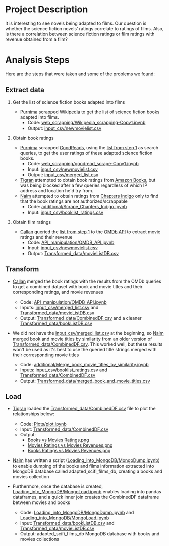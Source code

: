 # Project Description

It is interesting to see novels being adapted to films. Our question is whether the science fiction novels’ ratings correlate to ratings of films. Also, is there a correlation between science fiction ratings or film ratings with revenue obtained from a film?

# Analysis Steps

Here are the steps that were taken and some of the problems we found:  

## Extract data

1. Get the list of science fiction books adapted into films  
   * [Purnima](https://github.com/PurnimaChande://github.com/PurnimaChandel) scrapped [Wikipedia](https://en.wikipedia.org/wiki/Category:Films_based_on_science_fiction_novels) to get the list of science fiction books adapted into films.  
      * Code: [web_scrapping/Wikipedia_scrapping-Copy1.ipynb](https://github.com/naim-panjwani/books_and_films/blob/master/web_scrapping/Wikipedia_scrapping-Copy1.ipynb)
      * Output: [input_csv/newmovielist.csv](https://github.com/naim-panjwani/books_and_films/blob/master/input_csv/newmovielist.csv)

2. Obtain book ratings  
   * [Purnima](https://github.com/PurnimaChande://github.com/PurnimaChandel) scrapped [GoodReads](www.goodreads.com), using the [list from step 1](https://github.com/naim-panjwani/books_and_films/blob/master/input_csv/newmovielist.csv) as search queries, to get the user ratings of these adapted science fiction books.
      * Code: [web_scrapping/goodread_scrape-Copy1.ipynb](https://github.com/naim-panjwani/books_and_films/blob/master/web_scrapping/goodread_scrape-Copy1.ipynb)
      * Input: [input_csv/newmovielist.csv](https://github.com/naim-panjwani/books_and_films/blob/master/input_csv/newmovielist.csv)
      * Output: [input_csv/merged_list.csv](https://github.com/naim-panjwani/books_and_films/blob/master/input_csv/merged_list.csv)
   * [Tigran](https://github.com/tikoz86) attempted to obtain book ratings from [Amazon Books](https://www.amazon.com/books-used-books-textbooks/), but was being blocked after a few queries regardless of which IP address and location he'd try from.
   * [Naim](https://github.com/naim-panjwani/) attempted to obtain ratings from [Chapters  Indigo](https://www.chapters.indigo.ca/en-ca/) only to find that the book ratings are not authorized/scrappable
      * Code: [additional/Scrape_Chapters_Indigo.ipynb](https://github.com/naim-panjwani/books_and_films/blob/master/additional/Scrape_Chapters_Indigo.ipynb)
      * Input: [input_csv/booklist_ratings.csv](https://github.com/naim-panjwani/books_and_films/blob/master/input_csv/booklist_ratings.csv)

3. Obtain film ratings
   * [Callan](https://github.com/callanyan) queried the [list from step 1](https://github.com/naim-panjwani/books_and_films/blob/master/input_csv/booklist_ratings.csv) to the [OMDb API](http://www.omdbapi.com/) to extract movie  ratings and their revenue
      * Code: [API_manipulation/OMDB_API.ipynb](https://github.com/naim-panjwani/books_and_films/blob/master/API_manipulation/OMDB_API.ipynb)
      * Input: [input_csv/newmovielist.csv](https://github.com/naim-panjwani/books_and_films/blob/master/input_csv/newmovielist.csv)
      * Output: [Transformed_data/movieListDB.csv](https://github.com/naim-panjwani/books_and_films/blob/master/Transformed_data/movieListDB.csv)

## Transform

   * [Callan](https://github.com/callanyan) merged the book ratings with the results from the OMDb queries to get a combined dataset with book and movie titles and their corresponding ratings, and movie revenues
      * Code: [API_manipulation/OMDB_API.ipynb](https://github.com/naim-panjwani/books_and_films/blob/master/API_manipulation/OMDB_API.ipynb)
      * Inputs: [input_csv/merged_list.csv](https://github.com/naim-panjwani/books_and_films/blob/master/input_csv/merged_list.csv) and [Transformed_data/movieListDB.csv](https://github.com/naim-panjwani/books_and_films/blob/master/Transformed_data/movieListDB.csv)
      * Output: [Transformed_data/CombinedDF.csv](https://github.com/naim-panjwani/books_and_films/blob/master/Transformed_data/CombinedDF.csv) and a cleaner [Transformed_data/bookListDB.csv](https://github.com/naim-panjwani/books_and_films/blob/master/Transformed_data/bookListDB.csv)

   * We did not have the [input_csv/merged_list.csv](https://github.com/naim-panjwani/books_and_films/blob/master/input_csv/merged_list.csv) at the beginning, so [Naim](https://github.com/naim-panjwani/) merged book and movie titles by similarity from an older version of [Transformed_data/CombinedDF.csv](https://github.com/naim-panjwani/books_and_films/blob/master/Transformed_data/CombinedDF.csv). This worked well, but these results won't be used as it's best to use the queried title strings merged with their corresponding movie titles
      * Code: [additional/Merge_book_movie_titles_by_similarity.ipynb](https://github.com/naim-panjwani/books_and_films/blob/master/additional/Merge_book_movie_titles_by_similarity.ipynb)
      * Inputs: [input_csv/booklist_ratings.csv](https://github.com/naim-panjwani/books_and_films/blob/master/input_csv/booklist_ratings.csv) and [Transformed_data/CombinedDF.csv](https://github.com/naim-panjwani/books_and_films/blob/master/Transformed_data/CombinedDF.csv)
      * Output: [Transformed_data/merged_book_and_movie_titles.csv](https://github.com/naim-panjwani/books_and_films/blob/master/Transformed_data/merged_book_and_movie_titles.csv)

## Load

   * [Tigran](https://github.com/tikoz86) loaded the [Transformed_data/CombinedDF.csv](https://github.com/naim-panjwani/books_and_films/blob/master/Transformed_data/CombinedDF.csv) file to plot the relationships below:
      * Code: [Plots/plot.ipynb](https://github.com/naim-panjwani/books_and_films/blob/master/Plots/plot.ipynb)
      * Input: [Transformed_data/CombinedDF.csv](https://github.com/naim-panjwani/books_and_films/blob/master/Transformed_data/CombinedDF.csv)
      * Output:
         * [Books vs Movies Ratings.png](https://github.com/naim-panjwani/books_and_films/blob/master/Plots/Books%20vs%20Movies%20Ratings.png)
         * [Movies Ratings vs Movies Revenues.png](https://github.com/naim-panjwani/books_and_films/blob/master/Plots/Movies%20Ratings%20vs%20Movies%20Revenues.png)
         * [Books Ratings vs Movies Revenues.png](https://github.com/naim-panjwani/books_and_films/blob/master/Plots/Books%20Ratings%20vs%20Movies%20Revenues.png)

   * [Naim](https://github.com/naim-panjwani/) has written a script ([Loading_into_MongoDB/MongoDump.ipynb](https://github.com/naim-panjwani/books_and_films/blob/master/Loading_into_MongoDB/MongoDump.ipynb)) to enable dumping of the books and films information extracted into MongoDB database called adapted_scifi_films_db, creating a books and movies collection
   * Furthermore, once the database is created, [Loading_into_MongoDB/MongoLoad.ipynb](https://github.com/naim-panjwani/books_and_films/blob/master/Loading_into_MongoDB/MongoLoad.ipynb) enables loading into pandas dataframes, and a quick inner join creates the CombinedDF dataframe between movies and books 
      * Code: [Loading_into_MongoDB/MongoDump.ipynb](https://github.com/naim-panjwani/books_and_films/blob/master/Loading_into_MongoDB/MongoDump.ipynb) and [Loading_into_MongoDB/MongoLoad.ipynb](https://github.com/naim-panjwani/books_and_films/blob/master/Loading_into_MongoDB/MongoLoad.ipynb)
      * Input: [Transformed_data/bookListDB.csv](https://github.com/naim-panjwani/books_and_films/blob/master/Transformed_data/bookListDB.csv) and [Transformed_data/movieListDB.csv](https://github.com/naim-panjwani/books_and_films/blob/master/Transformed_data/movieListDB.csv)
      * Output: adapted_scifi_films_db MongoDB database with books and movies collections
